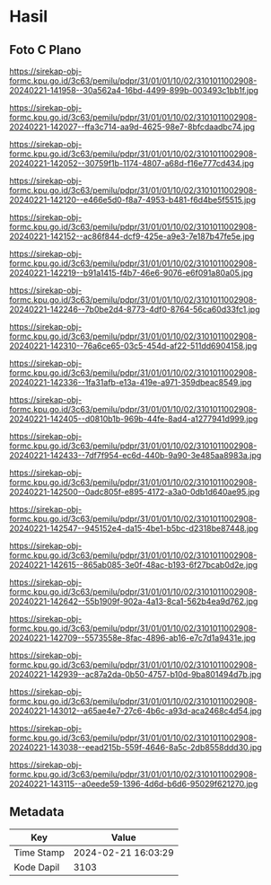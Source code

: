 # Hasil

## Foto C Plano

https://sirekap-obj-formc.kpu.go.id/3c63/pemilu/pdpr/31/01/01/10/02/3101011002908-20240221-141958--30a562a4-16bd-4499-899b-003493c1bb1f.jpg

https://sirekap-obj-formc.kpu.go.id/3c63/pemilu/pdpr/31/01/01/10/02/3101011002908-20240221-142027--ffa3c714-aa9d-4625-98e7-8bfcdaadbc74.jpg

https://sirekap-obj-formc.kpu.go.id/3c63/pemilu/pdpr/31/01/01/10/02/3101011002908-20240221-142052--30759f1b-1174-4807-a68d-f16e777cd434.jpg

https://sirekap-obj-formc.kpu.go.id/3c63/pemilu/pdpr/31/01/01/10/02/3101011002908-20240221-142120--e466e5d0-f8a7-4953-b481-f6d4be5f5515.jpg

https://sirekap-obj-formc.kpu.go.id/3c63/pemilu/pdpr/31/01/01/10/02/3101011002908-20240221-142152--ac86f844-dcf9-425e-a9e3-7e187b47fe5e.jpg

https://sirekap-obj-formc.kpu.go.id/3c63/pemilu/pdpr/31/01/01/10/02/3101011002908-20240221-142219--b91a1415-f4b7-46e6-9076-e6f091a80a05.jpg

https://sirekap-obj-formc.kpu.go.id/3c63/pemilu/pdpr/31/01/01/10/02/3101011002908-20240221-142246--7b0be2d4-8773-4df0-8764-56ca60d33fc1.jpg

https://sirekap-obj-formc.kpu.go.id/3c63/pemilu/pdpr/31/01/01/10/02/3101011002908-20240221-142310--76a6ce65-03c5-454d-af22-511dd6904158.jpg

https://sirekap-obj-formc.kpu.go.id/3c63/pemilu/pdpr/31/01/01/10/02/3101011002908-20240221-142336--1fa31afb-e13a-419e-a971-359dbeac8549.jpg

https://sirekap-obj-formc.kpu.go.id/3c63/pemilu/pdpr/31/01/01/10/02/3101011002908-20240221-142405--d0810b1b-969b-44fe-8ad4-a1277941d999.jpg

https://sirekap-obj-formc.kpu.go.id/3c63/pemilu/pdpr/31/01/01/10/02/3101011002908-20240221-142433--7df7f954-ec6d-440b-9a90-3e485aa8983a.jpg

https://sirekap-obj-formc.kpu.go.id/3c63/pemilu/pdpr/31/01/01/10/02/3101011002908-20240221-142500--0adc805f-e895-4172-a3a0-0db1d640ae95.jpg

https://sirekap-obj-formc.kpu.go.id/3c63/pemilu/pdpr/31/01/01/10/02/3101011002908-20240221-142547--945152e4-da15-4be1-b5bc-d2318be87448.jpg

https://sirekap-obj-formc.kpu.go.id/3c63/pemilu/pdpr/31/01/01/10/02/3101011002908-20240221-142615--865ab085-3e0f-48ac-b193-6f27bcab0d2e.jpg

https://sirekap-obj-formc.kpu.go.id/3c63/pemilu/pdpr/31/01/01/10/02/3101011002908-20240221-142642--55b1909f-902a-4a13-8ca1-562b4ea9d762.jpg

https://sirekap-obj-formc.kpu.go.id/3c63/pemilu/pdpr/31/01/01/10/02/3101011002908-20240221-142709--5573558e-8fac-4896-ab16-e7c7d1a9431e.jpg

https://sirekap-obj-formc.kpu.go.id/3c63/pemilu/pdpr/31/01/01/10/02/3101011002908-20240221-142939--ac87a2da-0b50-4757-b10d-9ba801494d7b.jpg

https://sirekap-obj-formc.kpu.go.id/3c63/pemilu/pdpr/31/01/01/10/02/3101011002908-20240221-143012--a65ae4e7-27c6-4b6c-a93d-aca2468c4d54.jpg

https://sirekap-obj-formc.kpu.go.id/3c63/pemilu/pdpr/31/01/01/10/02/3101011002908-20240221-143038--eead215b-559f-4646-8a5c-2db8558ddd30.jpg

https://sirekap-obj-formc.kpu.go.id/3c63/pemilu/pdpr/31/01/01/10/02/3101011002908-20240221-143115--a0eede59-1396-4d6d-b6d6-95029f621270.jpg


## Metadata

| Key        | Value               |
| ---------- | ------------------- |
| Time Stamp | 2024-02-21 16:03:29 |
| Kode Dapil | 3103                |



